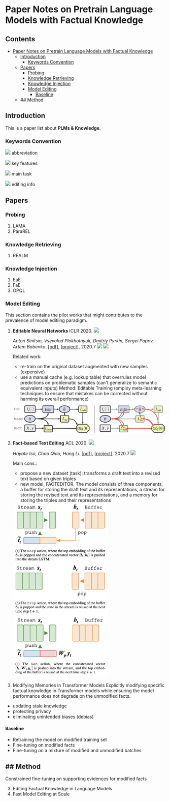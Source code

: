 
# Paper Notes on Pretrain Language Models with Factual Knowledge


<!-- omit in toc -->
## Contents


- [Paper Notes on Pretrain Language Models with Factual Knowledge](#paper-notes-on-pretrain-language-models-with-factual-knowledge)
  - [Introduction](#introduction)
    - [Keywords Convention](#keywords-convention)
  - [Papers](#papers)
    - [Probing](#probing)
    - [Knowledge Retrieving](#knowledge-retrieving)
    - [Knowledge Injection](#knowledge-injection)
    - [Model Editing](#model-editing)
      - [Baseline](#baseline)
  - [## Method](#-method)




## Introduction

This is a paper list about **PLMs & Knowledge**. 

### Keywords Convention

![](https://img.shields.io/badge/FaE-DCE7F1) abbreviation 

![](https://img.shields.io/badge/Efficient-EAD8D9) key features

![](https://img.shields.io/badge/QA-D8D0E1) main task

![](https://img.shields.io/badge/20220331-FAEFCA) editing info

## Papers


### Probing

1. LAMA
2. ParaREL

### Knowledge Retrieving

1. REALM

### Knowledge Injection

1. EaE
2. FaE
3. OPQL
   
### Model Editing
This section contains the pilot works that might contributes to the prevalence of model editiing paradigm.
1. **Editable Neural Networks** ICLR 2020. ![](https://img.shields.io/badge/Editable_training-DCE7F1) 

   *Anton Sinitsin, Vsevolod Plokhotnyuk, Dmitriy Pyrkin, Sergei Popov, Artem Babenko*.  [[pdf](https://openreview.net/pdf?id=HJedXaEtvS)], [[project](https://github.com/xtinkt/editable)],  2020.7
   ![](https://img.shields.io/badge/image_classification-D8D0E1) ![](https://img.shields.io/badge/machine_translation-D8D0E1)

   Related work:
   - re-train on the original dataset augmented with new samples (expensive)
   - use a manual cache (e.g. lookup table) that overrules model predictions on problematic samples (can't generalize to semantic equivalent inputs)
   Method:
   Editable Training (employ meta-learning techniques to ensure that mistakes can be corrected without harming its overall performance)
   <!-- ![Alt text-w15](editable_train.png) -->

   <img src="img/editable_train.png" width="800" alt="webhooks">


2. **Fact-based Text Editing** ACL 2020. ![](https://img.shields.io/badge/Fact_based_text_editing-DCE7F1) 
   
   *Hayate Iso, Chao Qiao, Hang Li*.  [[pdf](https://aclanthology.org/2020.acl-main.17.pdf)], [[project](https://github.com/isomap/factedit)],  2020.7
   ![](https://img.shields.io/badge/edit_draft_text_editing-D8D0E1) 


   Main cons.:
   - propose a new dataset (task): transforms a draft text into a revised text based on given triples
   - new model, FACTEDITOR. The model consists of three components, a buffer for storing the draft text and its representations, a stream for storing the revised text and its representations, and a memory for storing the triples and their representations
   <!-- ![Alt text-w15](editable_train.png) -->

   <img src="img/fte.png" width="300" alt="webhooks">


 2. Modifying Memories in Transformer Models
   Explicitly modifying specific factual knowledge in Transformer models while ensuring the model performance does not degrade on the unmodified facts.
  - updating stale knowledge
  - protecting privacy
  - eliminating unintended biases (debias)
  #### Baseline
   - Retraining the model on modified training set
   - Fine-tuning on modified facts
   - Fine-tuning on a mixture of modified and unmodified batches

##  ## Method

 Constrained fine-tuning on supporting evidences for modified facts


 3. Editing Factual Knowledge in Language Models
 4. Fast Model Editing at Scale

